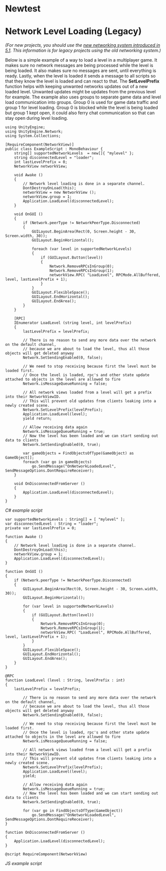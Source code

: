 
# Newtest

Network Level Loading (Legacy)
============================

*(For new projects, you should use the [new networking system introduced in 5.1](UNet.html). This information is for legacy projects using the old networking system.)*

Below is a simple example of a way to load a level in a multiplayer game. It makes sure no network messages are being processed while the level is being loaded. It also makes sure no messages are sent, until everything is ready. Lastly, when the level is loaded it sends a message to all scripts so that they know the level is loaded and can react to that. The __SetLevelPrefix__ function helps with keeping unwanted networks updates out of a new loaded level. Unwanted updates might be updates from the previous level for example. The example also uses groups to separate game data and level load communication into groups. Group 0 is used for game data traffic and group 1 for level loading. Group 0 is blocked while the level is being loaded but group 1 kept open, it could also ferry chat communication so that can stay open during level loading.

````
using UnityEngine;
using UnityEngine.Network;
using System.Collections;

[RequireComponent(NetworkView)]
public class ExampleScript : MonoBehaviour {
	string[] supportedNetworkLevels  = new[]{ "mylevel" };
	string disconnectedLevel = "loader";
	int lastLevelPrefix = 0;
	NetworkView networkView;	

	void Awake ()
	{
		// Network level loading is done in a separate channel.
		DontDestroyOnLoad(this);
		networkView = new NetworkView ();
		networkView.group = 1;
		Application.LoadLevel(disconnectedLevel);
	}
	
	void OnGUI ()
	{
		if (Network.peerType != NetworkPeerType.Disconnected)
		{
			GUILayout.BeginArea(Rect(0, Screen.height - 30, Screen.width, 30));
			GUILayout.BeginHorizontal();
			
			foreach (var level in supportedNetworkLevels)
			{
				if (GUILayout.Button(level))
				{
					Network.RemoveRPCsInGroup(0);
					Network.RemoveRPCsInGroup(1);
					networkView.RPC( "LoadLevel", RPCMode.AllBuffered, level, lastLevelPrefix + 1);
				}
			}
			GUILayout.FlexibleSpace();
			GUILayout.EndHorizontal();
			GUILayout.EndArea();
		}
	}
	
	[RPC]
	IEnumerator LoadLevel (string level, int levelPrefix)
	{
		lastLevelPrefix = levelPrefix;
		
		// There is no reason to send any more data over the network on the default channel,
		// because we are about to load the level, thus all those objects will get deleted anyway
		Network.SetSendingEnabled(0, false);	
		
		// We need to stop receiving because first the level must be loaded first.
		// Once the level is loaded, rpc's and other state update attached to objects in the level are allowed to fire
		Network.isMessageQueueRunning = false;
		
		// All network views loaded from a level will get a prefix into their NetworkViewID.
		// This will prevent old updates from clients leaking into a newly created scene.
		Network.SetLevelPrefix(levelPrefix);
		Application.LoadLevel(level);
		yield return;

		// Allow receiving data again
		Network.isMessageQueueRunning = true;
		// Now the level has been loaded and we can start sending out data to clients
		Network.SetSendingEnabled(0, true);

		var gameObjects = FindObjectsOfType(GameObject) as GameObject[];
		foreach (var go in gameObjects)
			go.SendMessage("OnNetworkLoadedLevel", SendMessageOptions.DontRequireReceiver);	
	}
	
	void OnDisconnectedFromServer ()
	{
		Application.LoadLevel(disconnectedLevel);
	}
}
````
_C# example script_

````
var supportedNetworkLevels : String[] = [ "mylevel" ];
var disconnectedLevel : String = "loader";
private var lastLevelPrefix = 0;

function Awake ()
{
    // Network level loading is done in a separate channel.
    DontDestroyOnLoad(this);
    networkView.group = 1;
    Application.LoadLevel(disconnectedLevel);
}

function OnGUI ()
{
	if (Network.peerType != NetworkPeerType.Disconnected)
	{
		GUILayout.BeginArea(Rect(0, Screen.height - 30, Screen.width, 30));
		GUILayout.BeginHorizontal();
		
		for (var level in supportedNetworkLevels)
		{
			if (GUILayout.Button(level))
			{
				Network.RemoveRPCsInGroup(0);
				Network.RemoveRPCsInGroup(1);
				networkView.RPC( "LoadLevel", RPCMode.AllBuffered, level, lastLevelPrefix + 1);
			}
		}
		GUILayout.FlexibleSpace();
		GUILayout.EndHorizontal();
		GUILayout.EndArea();
	}
}

@RPC
function LoadLevel (level : String, levelPrefix : int)
{
	lastLevelPrefix = levelPrefix;

		// There is no reason to send any more data over the network on the default channel,
		// because we are about to load the level, thus all those objects will get deleted anyway
		Network.SetSendingEnabled(0, false);	

		// We need to stop receiving because first the level must be loaded first.
		// Once the level is loaded, rpc's and other state update attached to objects in the level are allowed to fire
		Network.isMessageQueueRunning = false;
		
		// All network views loaded from a level will get a prefix into their NetworkViewID.
		// This will prevent old updates from clients leaking into a newly created scene.
		Network.SetLevelPrefix(levelPrefix);
		Application.LoadLevel(level);
		yield;

		// Allow receiving data again
		Network.isMessageQueueRunning = true;
		// Now the level has been loaded and we can start sending out data to clients
		Network.SetSendingEnabled(0, true);

		for (var go in FindObjectsOfType(GameObject))
			go.SendMessage("OnNetworkLoadedLevel", SendMessageOptions.DontRequireReceiver);	
}

function OnDisconnectedFromServer ()
{
	Application.LoadLevel(disconnectedLevel);
}

@script RequireComponent(NetworkView)
````
_JS example script_
